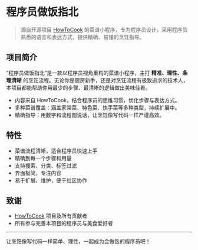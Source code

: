 # 程序员做饭指北

> 源自开源项目 [HowToCook](https://github.com/Anduin2017/HowToCook) 的菜谱小程序，专为程序员设计，采用程序员熟悉的语言和表达方式，提供精确、易懂的烹饪指导。

## 项目简介

“程序员做饭指北”是一款以程序员视角重构的菜谱小程序，主打 **精准、理性、条理清晰** 的烹饪流程。无论你是厨房新手，还是对烹饪流程有极致追求的技术人，本项目都能帮助你用最少的步骤、最清晰的逻辑做出美味佳肴。

- 内容来自 HowToCook，结合程序员的思维习惯，优化步骤与表达方式。
- 多种菜谱覆盖：涵盖家常菜、特色菜、快手菜等多种类型，持续扩展中。
- 精确指导：用数字和流程图说话，让烹饪像写代码一样严谨高效。

## 特性

- 菜谱流程清晰，适合程序员快速上手
- 精确到每一个步骤和用量
- 支持搜索、分类、标签过滤
- 界面极简，专注内容
- 易于扩展、维护，便于社区协作

## 致谢

- [HowToCook](https://github.com/Anduin2017/HowToCook) 项目及所有贡献者
- 所有参与完善本项目的程序员与美食爱好者

---

让烹饪像写代码一样简单、理性，一起成为会做饭的程序员吧！

